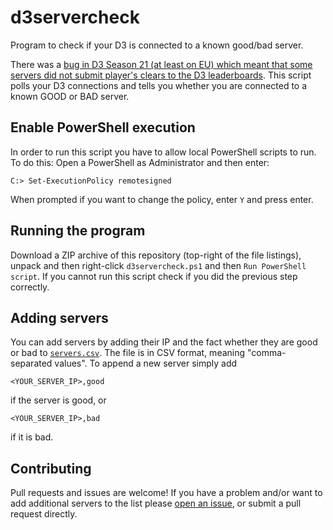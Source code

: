 # d3servercheck

Program to check if your D3 is connected to a known good/bad server.

There was a [bug in D3 Season 21 (at least on EU) which meant that some servers did not submit
player's clears to the D3
leaderboards](https://eu.forums.blizzard.com/en/d3/t/gr-150-cleared-but-not-recorded-04082020/2170/143).
This script polls your D3 connections and tells you whether you are connected to
a known GOOD or BAD server.

## Enable PowerShell execution

In order to run this script you have to allow local PowerShell scripts to run.
To do this: Open a PowerShell as Administrator and then enter:

    C:> Set-ExecutionPolicy remotesigned
    
When prompted if you want to change the policy, enter `Y` and press enter.

## Running the program

Download a ZIP archive of this repository (top-right of the file listings),
unpack and then right-click `d3servercheck.ps1` and then `Run PowerShell
script`.  If you cannot run this script check if you did the previous step
correctly.

## Adding servers

You can add servers by adding their IP and the fact whether they are good or bad to
[`servers.csv`](https://github.com/ThreeFx/d3servercheck/tree/master/servers.csv). The
file is in CSV format, meaning "comma-separated values". To append a new server
simply add

```
<YOUR_SERVER_IP>,good
```

if the server is good, or

```
<YOUR_SERVER_IP>,bad
```

if it is bad.

## Contributing

Pull requests and issues are welcome! If you have a problem and/or want to add
additional servers to the list please [open an
issue](https://github.com/ThreeFx/d3servercheck/issues), or submit a pull
request directly.
